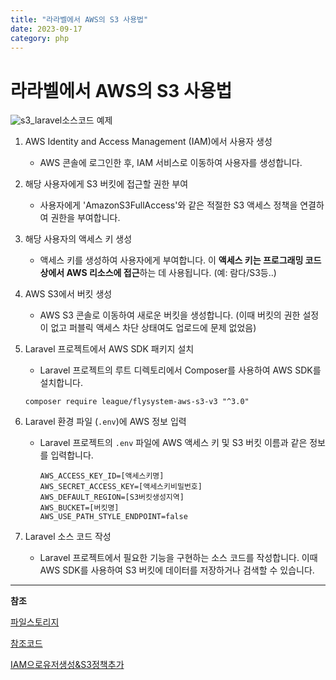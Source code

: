 ```yaml
---
title: "라라벨에서 AWS의 S3 사용법"
date: 2023-09-17
category: php
---
```


# 라라벨에서 AWS의 S3 사용법

![s3_laravel](/storage/1694938533.jpg)소스코드 예제

1. AWS Identity and Access Management (IAM)에서 사용자 생성

   * AWS 콘솔에 로그인한 후, IAM 서비스로 이동하여 사용자를 생성합니다.
2. 해당 사용자에게 S3 버킷에 접근할 권한 부여

   * 사용자에게 'AmazonS3FullAccess'와 같은 적절한 S3 액세스 정책을 연결하여 권한을 부여합니다.
3. 해당 사용자의 액세스 키 생성

   * 액세스 키를 생성하여 사용자에게 부여합니다. 이 **액세스 키는 프로그래밍 코드상에서 AWS 리소스에 접근**하는 데 사용됩니다. (예: 람다/S3등..)
4. AWS S3에서 버킷 생성

   * AWS S3 콘솔로 이동하여 새로운 버킷을 생성합니다. (이때 버킷의 권한 설정이 없고 퍼블릭 액세스 차단 상태여도 업로드에 문제 없었음)
5. Laravel 프로젝트에서 AWS SDK 패키지 설치

   * Laravel 프로젝트의 루트 디렉토리에서 Composer를 사용하여 AWS SDK를 설치합니다.

   ```
   composer require league/flysystem-aws-s3-v3 "^3.0"
   ```
6. Laravel 환경 파일 (`.env`)에 AWS 정보 입력

   * Laravel 프로젝트의 `.env` 파일에 AWS 액세스 키 및 S3 버킷 이름과 같은 정보를 입력합니다.

     ```
     AWS_ACCESS_KEY_ID=[액세스키명]
     AWS_SECRET_ACCESS_KEY=[액세스키비밀번호]
     AWS_DEFAULT_REGION=[S3버킷생성지역]
     AWS_BUCKET=[버킷명]
     AWS_USE_PATH_STYLE_ENDPOINT=false
     ```
7. Laravel 소스 코드 작성

   * Laravel 프로젝트에서 필요한 기능을 구현하는 소스 코드를 작성합니다. 이때 AWS SDK를 사용하여 S3 버킷에 데이터를 저장하거나 검색할 수 있습니다.

---

**참조**

[파일스토리지](https://laravel.kr/docs/9.x/filesystem#storing-files)

[참조코드](https://github.com/bluegmlduf2/wallydev-laravel/blob/master/app/Console/Commands/DatabaseBackup.php)

[IAM으로유저생성&S3정책추가](https://velog.io/@chrkb1569/AWS-S3-%EC%A0%81%EC%9A%A9%ED%95%98%EA%B8%B0-IAM-%ED%94%84%EB%A1%9C%EC%A0%9D%ED%8A%B8-%EC%84%A4%EC%A0%95)
